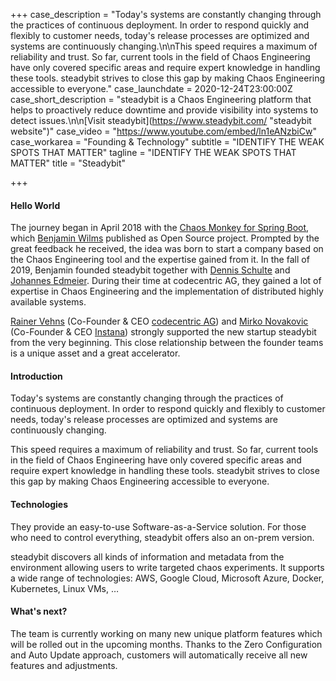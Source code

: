 +++
case_description = "Today's systems are constantly changing through the practices of continuous deployment. In order to respond quickly and flexibly to customer needs, today's release processes are optimized and systems are continuously changing.\n\nThis speed requires a maximum of reliability and trust. So far, current tools in the field of Chaos Engineering have only covered specific areas and require expert knowledge in handling these tools. steadybit strives to close this gap by making Chaos Engineering accessible to everyone."
case_launchdate = 2020-12-24T23:00:00Z
case_short_description = "steadybit is a Chaos Engineering platform that helps to proactively reduce downtime and provide visibility into systems to detect issues.\n\n[Visit steadybit](https://www.steadybit.com/ \"steadybit website\")"
case_video = "https://www.youtube.com/embed/ln1eANzbiCw"
case_workarea = "Founding & Technology"
subtitle = "IDENTIFY THE WEAK SPOTS THAT MATTER"
tagline = "IDENTIFY THE WEAK SPOTS THAT MATTER"
title = "<span>Steadybit</span>"

+++
#### Hello World

The journey began in April 2018 with the [Chaos Monkey for Spring Boot](https://github.com/codecentric/chaos-monkey-spring-boot), which [Benjamin Wilms](https://www.linkedin.com/in/benjamin-wilms-653383174/) published as Open Source project. Prompted by the great feedback he received, the idea was born to start a company based on the Chaos Engineering tool and the expertise gained from it. In the fall of 2019, Benjamin founded steadybit together with [Dennis Schulte](https://www.linkedin.com/in/dennis-schulte-18b5b92/) and [Johannes Edmeier](https://www.linkedin.com/in/johannes-edmeier-48793919b/). During their time at codecentric AG, they gained a lot of expertise in Chaos Engineering and the implementation of distributed highly available systems.

[Rainer Vehns](https://www.linkedin.com/in/rainer-vehns/) (Co-Founder & CEO [codecentric AG](https://www.codecentric.de/)) and [Mirko Novakovic](https://www.linkedin.com/in/mirkonovakovic/) (Co-Founder & CEO [Instana](https://www.instana.com/)) strongly supported the new startup steadybit from the very beginning. This close relationship between the founder teams is a unique asset and a great accelerator.

#### Introduction

Today's systems are constantly changing through the practices of continuous deployment. In order to respond quickly and flexibly to customer needs, today's release processes are optimized and systems are continuously changing.

This speed requires a maximum of reliability and trust. So far, current tools in the field of Chaos Engineering have only covered specific areas and require expert knowledge in handling these tools. steadybit strives to close this gap by making Chaos Engineering accessible to everyone.

#### Technologies

They provide an easy-to-use Software-as-a-Service solution. For those who need to control everything, steadybit offers also an on-prem version.

steadybit discovers all kinds of information and metadata from the environment allowing users to write targeted chaos experiments. It supports a wide range of technologies: AWS, Google Cloud, Microsoft Azure, Docker, Kubernetes, Linux VMs, …

#### What's next?

The team is currently working on many new unique platform features which will be rolled out in the upcoming months. Thanks to the Zero Configuration and Auto Update approach, customers will automatically receive all new features and adjustments.